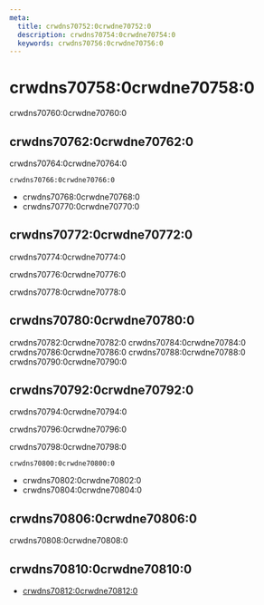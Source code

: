 ```yaml
---
meta:
  title: crwdns70752:0crwdne70752:0
  description: crwdns70754:0crwdne70754:0
  keywords: crwdns70756:0crwdne70756:0
---
```


# crwdns70758:0crwdne70758:0
crwdns70760:0crwdne70760:0

<entry-ad />

## crwdns70762:0crwdne70762:0
crwdns70764:0crwdne70764:0

`crwdns70766:0crwdne70766:0`
- crwdns70768:0crwdne70768:0
- crwdns70770:0crwdne70770:0


## crwdns70772:0crwdne70772:0
crwdns70774:0crwdne70774:0

  crwdns70776:0crwdne70776:0

  crwdns70778:0crwdne70778:0

## crwdns70780:0crwdne70780:0
crwdns70782:0crwdne70782:0
<alert type="success">crwdns70784:0crwdne70784:0</alert>
<alert type="info">crwdns70786:0crwdne70786:0</alert>
<alert type="warning">crwdns70788:0crwdne70788:0</alert>
<alert type="error">crwdns70790:0crwdne70790:0</alert>

## crwdns70792:0crwdne70792:0
crwdns70794:0crwdne70794:0

  crwdns70796:0crwdne70796:0

  crwdns70798:0crwdne70798:0

  `crwdns70800:0crwdne70800:0`
  - crwdns70802:0crwdne70802:0
  - crwdns70804:0crwdne70804:0

## crwdns70806:0crwdne70806:0
crwdns70808:0crwdne70808:0

## crwdns70810:0crwdne70810:0
  - [crwdns70812:0crwdne70812:0]()

<doc-footer />
